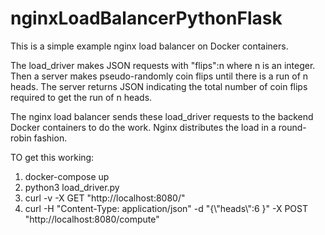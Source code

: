 # nginxLoadBalancerPythonFlask

This is a simple example nginx load balancer on Docker containers.

The load_driver makes JSON requests with "flips":n where n is an integer.
Then a server makes pseudo-randomly coin flips until there is a run of n heads.
The server returns JSON indicating the total number of coin flips required to get
the run of n heads.

The nginx load balancer sends these load_driver requests to
the backend Docker containers to do the work. Nginx distributes the load in a round-robin fashion.

TO get this working:

1. docker-compose up
2. python3 load_driver.py
3. curl -v -X GET "http://localhost:8080/"
4. curl -H "Content-Type: application/json" -d "{\\"heads\\":6 }" -X POST "http://localhost:8080/compute"

